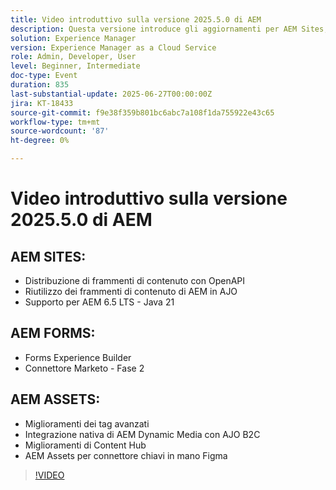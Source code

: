 ```yaml
---
title: Video introduttivo sulla versione 2025.5.0 di AEM
description: Questa versione introduce gli aggiornamenti per AEM Sites, Forms e Assets, inclusa la distribuzione di OpenAPI, il supporto per Java 21, tag avanzati, il connettore Figma e Dynamic Media per AJO B2C.
solution: Experience Manager
version: Experience Manager as a Cloud Service
role: Admin, Developer, User
level: Beginner, Intermediate
doc-type: Event
duration: 835
last-substantial-update: 2025-06-27T00:00:00Z
jira: KT-18433
source-git-commit: f9e38f359b801bc6abc7a108f1da755922e43c65
workflow-type: tm+mt
source-wordcount: '87'
ht-degree: 0%

---
```



# Video introduttivo sulla versione 2025.5.0 di AEM

## AEM SITES:

* Distribuzione di frammenti di contenuto con OpenAPI
* Riutilizzo dei frammenti di contenuto di AEM in AJO
* Supporto per AEM 6.5 LTS - Java 21

## AEM FORMS:

* Forms Experience Builder
* Connettore Marketo - Fase 2

## AEM ASSETS:

* Miglioramenti dei tag avanzati
* Integrazione nativa di AEM Dynamic Media con AJO B2C
* Miglioramenti di Content Hub
* AEM Assets per connettore chiavi in mano Figma

>[!VIDEO](https://video.tv.adobe.com/v/3464307/?learn=on&enablevpops)
